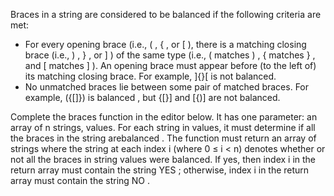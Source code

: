  Braces in a string are considered to be balanced if the following criteria are met:
* For every opening brace (i.e., ( , { , or [ ), there is a matching closing brace (i.e., ) , } , or ] ) of the same type (i.e., ( matches ) , { matches } , and [ matches ] ). An opening brace must appear before (to the left of) its matching closing brace. For example, ]{}[ is not balanced.
* No unmatched braces lie between some pair of matched braces. For example, ({[]}) is balanced , but {[}] and [{)] are not balanced.

Complete the braces function in the editor below. It has one parameter: an array of n strings, values. For each string in values, it must determine if all the braces in the string arebalanced . The function must return an array of strings where the string at each index i (where 0 ≤ i < n) denotes whether or not all the braces in string values were balanced. If yes, then index i in the return array must contain the string YES ; otherwise, index i in the return array must contain the string NO .
